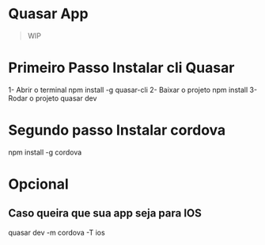 # Quasar App

> WIP
# Primeiro Passo Instalar cli Quasar
1- Abrir o terminal 
    npm install -g quasar-cli
2- Baixar o projeto 
    npm install
3- Rodar o projeto
    quasar dev
# Segundo passo Instalar cordova    
npm install -g cordova

# Opcional
## Caso queira que sua app seja para IOS
   quasar dev -m cordova -T ios
